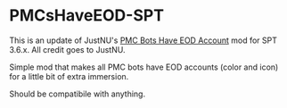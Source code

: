 # PMCsHaveEOD-SPT

This is an update of JustNU's [PMC Bots Have EOD Account](https://hub.sp-tarkov.com/files/file/991-pmc-bots-have-eod-account/) mod for SPT 3.6.x. All credit goes to JustNU.

Simple mod that makes all PMC bots have EOD accounts (color and icon) for a little bit of extra immersion.

Should be compatibile with anything.
